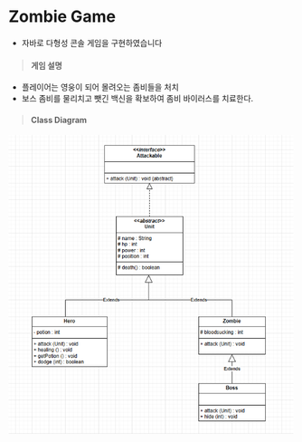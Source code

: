 # Zombie Game
* 자바로 다형성 콘솔 게임을 구현하였습니다

>#### 게임 설명
- 플레이어는 영웅이 되어 몰려오는 좀비들을 처치
- 보스 좀비를 물리치고 뺏긴 백신을 확보하여 좀비 바이러스를 치료한다.

>#### Class Diagram
![image](Zombie/image/좀비게임.png)
